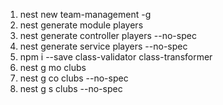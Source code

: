 1. nest new team-management -g
2. nest generate module players
3. nest generate controller players --no-spec
4. nest generate service players --no-spec
5. npm i --save class-validator class-transformer
6. nest g mo clubs
7. nest g co clubs --no-spec
8. nest g s clubs --no-spec
